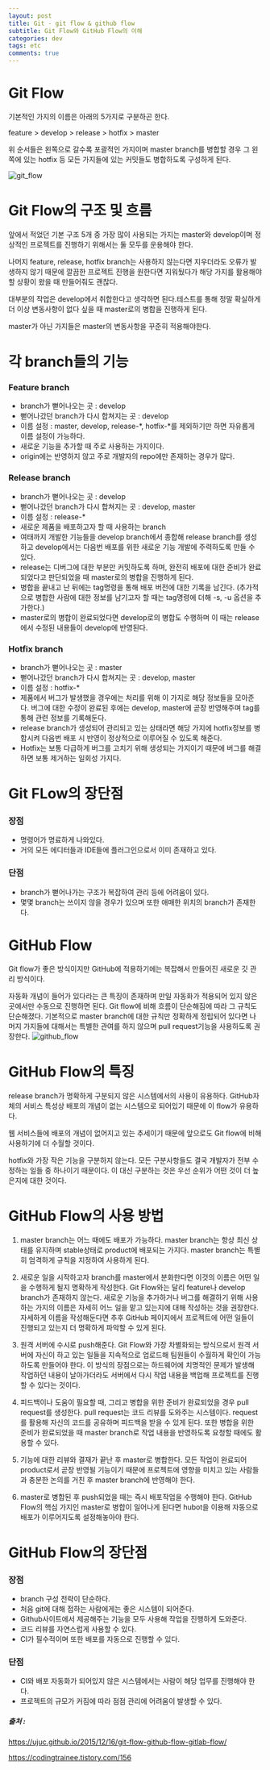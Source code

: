 ```yaml
---  
layout: post
title: Git - git flow & github flow
subtitle: Git Flow와 GitHub Flow의 이해
categories: dev
tags: etc
comments: true  
--- 
```


# Git Flow
기본적인 가지의 이름은 아래의 5가지로 구분하곤 한다.

feature > develop > release > hotfix > master

위 순서들은 왼쪽으로 갈수록 포괄적인 가지이며 master branch를 병합할 경우 그 왼쪽에 있는 hotfix 등 모든 가지들에 있는 커밋들도 병합하도록 구성하게 된다.

![git_flow](https://i.imgur.com/xCUqV4b.png)

# Git Flow의 구조 및 흐름
앞에서 적었던 기본 구조 5개 중 가장 많이 사용되는 가지는 master와 develop이며 정상적인 프로젝트를 진행하기 위해서는 둘 모두를 운용해야 한다.

나머지 feature, release, hotfix branch는 사용하지 않는다면 지우더라도 오류가 발생하지 않기 때문에 깔끔한 프로젝트 진행을 원한다면 지워뒀다가 해당 가지를 활용해야 할 상황이 왔을 때 만들어줘도 괜찮다.

대부분의 작업은 develop에서 취합한다고 생각하면 된다.테스트를 통해 정말 확실하게 더 이상 변동사항이 없다 싶을 때 master로의 병합을 진행하게 된다.

master가 아닌 가지들은 master의 변동사항을 꾸준히 적용해야한다.

# 각 branch들의 기능

### Feature branch
- branch가 뻗어나오는 곳 : develop
- 뻗어나갔던 branch가 다시 합쳐지는 곳 : develop
- 이름 설정 : master, develop, release-*, hotfix-*를 제외하기만 하면 자유롭게 이름 설정이 가능하다.
- 새로운 기능을 추가할 때 주로 사용하는 가지이다.
- origin에는 반영하지 않고 주로 개발자의 repo에만 존재하는 경우가 많다.

### Release branch
- branch가 뻗어나오는 곳 : develop
- 뻗어나갔던 branch가 다시 합쳐지는 곳 : develop, master
- 이름 설정 : release-*
- 새로운 제품을 배포하고자 할 때 사용하는 branch
- 여태까지 개발한 기능들을 develop branch에서 종합해 release branch를 생성하고 develop에서는 다음번 배포를 위한 새로운 기능 개발에 주력하도록 만들 수 있다.
- release는 디버그에 대한 부분만 커밋하도록 하며, 완전히 배포에 대한 준비가 완료되었다고 판단되었을 때 master로의 병합을 진행하게 된다.
- 병합을 끝내고 난 뒤에는 tag명령을 통해 배포 버전에 대한 기록을 남긴다. (추가적으로 병합한 사람에 대한 정보를 남기고자 할 때는 tag명령에 더해 -s, -u <key>옵션을 추가한다.)
- master로의 병합이 완료되었다면 develop로의 병합도 수행하며 이 때는 release에서 수정된 내용들이 develop에 반영된다.

### Hotfix branch
- branch가 뻗어나오는 곳 : master
- 뻗어나갔던 branch가 다시 합쳐지는 곳 : develop, master
- 이름 설정 : hotfix-*
- 제품에서 버그가 발생했을 경우에는 처리를 위해 이 가지로 해당 정보들을 모아준다. 버그에 대한 수정이 완료된 후에는 develop, master에 곧장 반영해주며 tag를 통해 관련 정보를 기록해둔다.
- release branch가 생성되어 관리되고 있는 상태라면 해당 가지에 hotfix정보를 병합시켜 다음번 배포 시 반영이 정상적으로 이루어질 수 있도록 해준다.
- Hotfix는 보통 다급하게 버그를 고치기 위해 생성되는 가지이기 때문에 버그를 해결하면 보통 제거하는 일회성 가지다.

# Git FLow의 장단점

### 장점
- 명령어가 명료하게 나와있다.
- 거의 모든 에디터들과 IDE들에 플러그인으로서 이미 존재하고 있다.

### 단점
- branch가 뻗어나가는 구조가 복잡하여 관리 등에 어려움이 있다.
- 몇몇 branch는 쓰이지 않을 경우가 있으며 또한 애매한 위치의 branch가 존재한다.

# GitHub Flow
Git flow가 좋은 방식이지만 GitHub에 적용하기에는 복잡해서 만들어진 새로운 깃 관리 방식이다.

자동화 개념이 들어가 있다라는 큰 특징이 존재하며 만일 자동화가 적용되어 있지 않은 곳에서만 수동으로 진행하면 된다.
Git flow에 비해 흐름이 단순해짐에 따라 그 규칙도 단순해졌다.
기본적으로 master branch에 대한 규칙만 정확하게 정립되어 있다면 나머지 가지들에 대해서는 특별한 관여를 하지 않으며 pull request기능을 사용하도록 권장한다.
 ![github_flow](https://i.imgur.com/aVJyaDf.png)

# GitHub Flow의 특징
release branch가 명확하게 구분되지 않은 시스템에서의 사용이 유용하다. GitHub자체의 서비스 특성상 배포의 개념이 없는 시스템으로 되어있기 때문에 이 flow가 유용하다.

웹 서비스들에 배포의 개념이 없어지고 있는 추세이기 때문에 앞으로도 Git flow에 비해 사용하기에 더 수월할 것이다.

hotfix와 가장 작은 기능을 구분하지 않는다. 모든 구분사항들도 결국 개발자가 전부 수정하는 일들 중 하나이기 때문이다. 이 대신 구분하는 것은 우선 순위가 어떤 것이 더 높은지에 대한 것이다.

# GitHub Flow의 사용 방법

1. master branch는 어느 때에도 배포가 가능하다.
master branch는 항상 최신 상태를 유지하며 stable상태로 product에 배포되는 가지다. master branch는 특별히 엄격하게 규칙을 지정하여 사용하게 된다.


2. 새로운 일을 시작하고자 branch를 master에서 분화한다면 이것의 이름은 어떤 일을 수행하게 될지 명확하게 작성한다.
Git Flow와는 달리 feature나 develop branch가 존재하지 않는다.
새로운 기능을 추가하거나 버그를 해결하기 위해 사용하는 가지의 이름은 자세히 어느 일을 맡고 있는지에 대해 작성하는 것을 권장한다.
자세하게 이름을 작성해둔다면 추후 GitHub 페이지에서 프로젝트에 어떤 일들이 진행되고 있는지 더 명확하게 파악할 수 있게 된다.


3. 원격 서버에 수시로 push해준다.
Git Flow와 가장 차별화되는 방식으로서 원격 서버에 자신이 하고 있는 일들을 지속적으로 업로드해 팀원들이 수월하게 확인이 가능하도록 만들어야 한다.
이 방식의 장점으로는 하드웨어에 치명적인 문제가 발생해 작업하던 내용이 날아가더라도 서버에서 다시 작업 내용을 백업해 프로젝트를 진행할 수 있다는 것이다.


4. 피드백이나 도움이 필요할 때, 그리고 병합을 위한 준비가 완료되었을 경우 pull request를 생성한다.
pull request는 코드 리뷰를 도와주는 시스템이다.
request를 활용해 자신의 코드를 공유하며 피드백을 받을 수 있게 된다. 또한 병합을 위한 준비가 완료되었을 때 master branch로 작업 내용을 반영하도록 요청할 때에도 활용할 수 있다.


5. 기능에 대한 리뷰와 결재가 끝난 후 master로 병합한다.
모든 작업이 완료되어 product로서 곧장 반영될 기능이기 때문에 프로젝트에 영향을 미치고 있는 사람들과 충분한 논의를 거친 후 master branch에 반영해야 한다.


6. master로 병합된 후 push되었을 때는 즉시 배포작업을 수행해야 한다.
GitHub Flow의 핵심 가지인 master로 병합이 일어나게 된다면 hubot을 이용해 자동으로 배포가 이루어지도록 설정해놓아야 한다.

# GitHub Flow의 장단점

### 장점
- branch 구성 전략이 단순하다.
- 처음 git에 대해 접하는 사람에게는 좋은 시스템이 되어준다.
- Github사이트에서 제공해주는 기능을 모두 사용해 작업을 진행하게 도와준다.
- 코드 리뷰를 자연스럽게 사용할 수 있다.
- CI가 필수적이며 또한 배포를 자동으로 진행할 수 있다.

### 단점
- CI와 배포 자동화가 되어있지 않은 시스템에서는 사람이 해당 업무를 진행해야 한다.
- 프로젝트의 규모가 커짐에 따라 점점 관리에 어려움이 발생할 수 있다.

##### 출처 :
https://ujuc.github.io/2015/12/16/git-flow-github-flow-gitlab-flow/

https://codingtrainee.tistory.com/156
